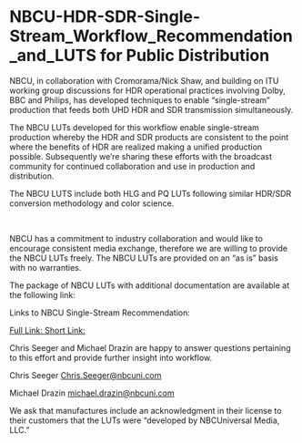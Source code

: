 # NBCU-HDR-SDR-Single-Stream_Workflow_Recommendation_and_LUTS for Public Distribution

<p>NBCU, in collaboration with Cromorama/Nick Shaw, and building on ITU working group discussions for HDR operational practices involving Dolby, BBC and Philips, has developed techniques to enable “single-stream” production that feeds both UHD HDR and SDR transmission simultaneously.</p> 
 
<p>The NBCU LUTs developed for this workflow enable single-stream production whereby the HDR and SDR products are consistent to the point where the benefits of HDR are realized making a unified production possible. Subsequently we’re sharing these efforts with the broadcast community for continued collaboration and use in production and distribution.</p>
 
<p>The NBCU LUTS include both HLG and PQ LUTs following similar HDR/SDR conversion methodology and color science.</p>
  
<p>NBCU has a commitment to industry collaboration and would like to encourage consistent media exchange, therefore we are willing to provide the NBCU LUTs freely. The NBCU LUTs are provided on an “as is” basis with no warranties.</p>
  
<p>The package of NBCU LUTs with additional documentation are available at the following link:</p>
 
<p>Links to NBCU Single-Stream Recommendation:</p>

[Full Link: ](https://github.com/digitaltvguy/NBCU-HDR-SDR-Single-Stream_Workflow_Recommendation_and_LUTS)
[Short Link:](https://bit.ly/37q2SD5)


<p>Chris Seeger and Michael Drazin are happy to answer questions pertaining to this effort and provide further insight into workflow.</p>
 
Chris Seeger 
Chris.Seeger@nbcuni.com  
 
Michael Drazin 
michael.drazin@nbcuni.com 
 
 
<p>We ask that manufactures include an acknowledgment in their license to their customers that the LUTs were “developed by NBCUniversal Media, LLC.”</p>

